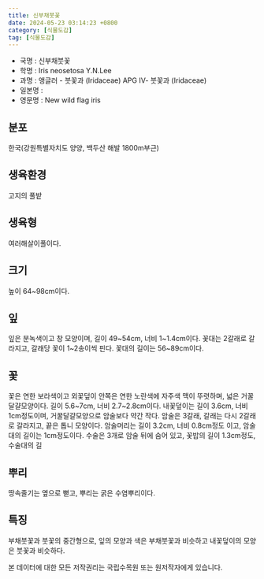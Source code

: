 ```yaml
---
title: 신부채붓꽃
date: 2024-05-23 03:14:23 +0800
category: [식물도감]
tag: [식물도감]
---
```




- 국명 : 신부채붓꽃
- 학명 : Iris neosetosa Y.N.Lee
- 과명 : 앵글러 - 붓꽃과 (Iridaceae) APG Ⅳ- 붓꽃과 (Iridaceae)
- 일본명 : 
- 영문명 : New wild flag iris


## 분포
한국(강원특별자치도 양양, 백두산 해발 1800m부근)
## 생육환경
고지의 풀밭
## 생육형
여러해살이풀이다.
## 크기
높이 64~98cm이다.
## 잎
잎은 분녹색이고 창 모양이며, 길이 49~54cm, 너비 1~1.4cm이다. 꽃대는 2갈래로 갈라지고, 갈래당 꽃이 1~2송이씩 핀다. 꽃대의 길이는 56~89cm이다.
## 꽃
꽃은 연한 보라색이고 외꽃덮이 안쪽은 연한 노란색에 자주색 맥이 뚜렷하며, 넓은 거꿀달걀모양이다. 길이 5.6~7cm, 너비 2.7~2.8cm이다. 내꽃덮이는 길이 3.6cm, 너비 1cm정도이며, 거꿀달걀모양으로 암술보다 약간 작다. 암술은 3갈래, 갈래는 다시 2갈래로 갈라지고, 끝은 톱니 모양이다. 암술머리는 길이 3.2cm, 너비 0.8cm정도 이고, 암술대의 길이는 1cm정도이다. 수술은 3개로 암술 뒤에 숨어 있고, 꽃밥의 길이 1.3cm정도, 수술대의 길
## 뿌리
땅속줄기는 옆으로 뻗고, 뿌리는 굵은 수염뿌리이다. 
## 특징
부채붓꽃과 붓꽃의 중간형으로, 잎의 모양과 색은 부채붓꽃과 비슷하고 내꽃덮이의 모양은 붓꽃과 비슷하다.






본 데이터에 대한 모든 저작권리는 국립수목원 또는 원저작자에게 있습니다.
